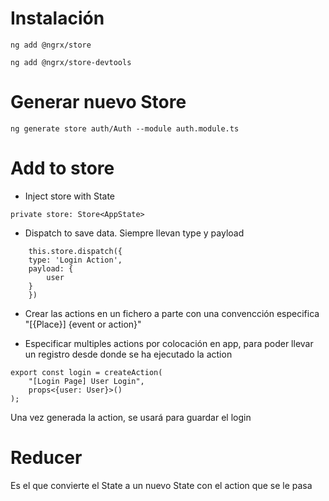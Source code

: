# Instalación
``` 
ng add @ngrx/store
``` 
``` 
ng add @ngrx/store-devtools
``` 


# Generar nuevo Store
``` 
ng generate store auth/Auth --module auth.module.ts
```

# Add to store

- Inject store with State
```
private store: Store<AppState>
```

- Dispatch to save data.
Siempre llevan type y payload
```
    this.store.dispatch({
    type: 'Login Action',
    payload: {
        user
    }
    })

```

- Crear las actions en un fichero a parte con una convencción especifica
"[{Place}] {event or action}"

- Especificar multiples actions por colocación en app, para poder llevar un registro desde donde se ha ejecutado la action
```
export const login = createAction(
    "[Login Page] User Login",
    props<{user: User}>()
);
```

Una vez generada la action, se usará para guardar el login


# Reducer

Es el que convierte el State a un nuevo State con el action que se le pasa
